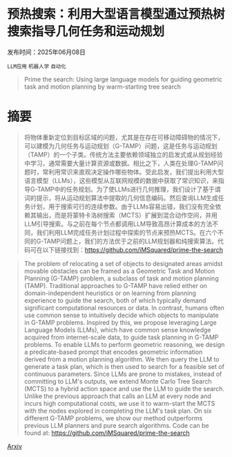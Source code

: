 # 预热搜索：利用大型语言模型通过预热树搜索指导几何任务和运动规划

发布时间：2025年06月08日

`LLM应用` `机器人学` `自动化`

> Prime the search: Using large language models for guiding geometric task and motion planning by warm-starting tree search

# 摘要

> 将物体重新定位到目标区域的问题，尤其是在存在可移动障碍物的情况下，可以建模为几何任务与运动规划（G-TAMP）问题，这是任务与运动规划（TAMP）的一个子类。传统方法主要依赖领域独立的启发式或从规划经验中学习，通常需要大量计算资源或数据。相比之下，人类在处理G-TAMP问题时，常利用常识来直观决定操作哪些物体。受此启发，我们提出利用大型语言模型（LLMs），这些模型从互联网规模的数据中获取了常识知识，来指导G-TAMP中的任务规划。为了使LLMs进行几何推理，我们设计了基于谓词的提示，将从运动规划算法中提取的几何信息编码。然后查询LLM生成任务计划，用于搜索可行的连续参数。由于LLMs容易出错，我们没有完全依赖其输出，而是将蒙特卡洛树搜索（MCTS）扩展到混合动作空间，并用LLM引导搜索。与之前在每个节点都调用LLM导致高昂计算成本的方法不同，我们利用LLM完成任务计划过程中探索的节点来预热MCTS。在六个不同的G-TAMP问题上，我们的方法优于之前的LLM规划器和纯搜索算法。代码可在以下链接找到：https://github.com/iMSquared/prime-the-search

> The problem of relocating a set of objects to designated areas amidst movable obstacles can be framed as a Geometric Task and Motion Planning (G-TAMP) problem, a subclass of task and motion planning (TAMP). Traditional approaches to G-TAMP have relied either on domain-independent heuristics or on learning from planning experience to guide the search, both of which typically demand significant computational resources or data. In contrast, humans often use common sense to intuitively decide which objects to manipulate in G-TAMP problems. Inspired by this, we propose leveraging Large Language Models (LLMs), which have common sense knowledge acquired from internet-scale data, to guide task planning in G-TAMP problems. To enable LLMs to perform geometric reasoning, we design a predicate-based prompt that encodes geometric information derived from a motion planning algorithm. We then query the LLM to generate a task plan, which is then used to search for a feasible set of continuous parameters. Since LLMs are prone to mistakes, instead of committing to LLM's outputs, we extend Monte Carlo Tree Search (MCTS) to a hybrid action space and use the LLM to guide the search. Unlike the previous approach that calls an LLM at every node and incurs high computational costs, we use it to warm-start the MCTS with the nodes explored in completing the LLM's task plan. On six different G-TAMP problems, we show our method outperforms previous LLM planners and pure search algorithms. Code can be found at: https://github.com/iMSquared/prime-the-search

[Arxiv](https://arxiv.org/abs/2506.07062)